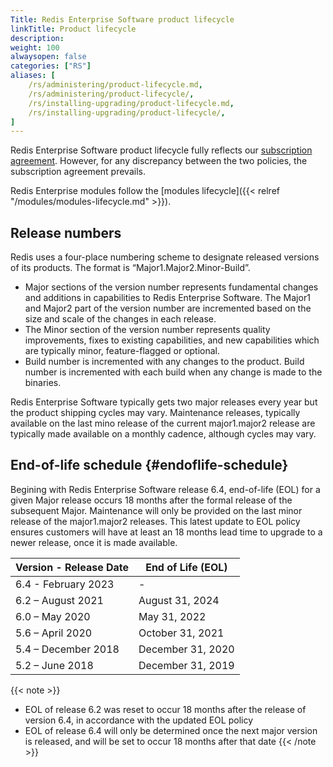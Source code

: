 ```yaml
---
Title: Redis Enterprise Software product lifecycle
linkTitle: Product lifecycle
description:
weight: 100
alwaysopen: false
categories: ["RS"]
aliases: [
    /rs/administering/product-lifecycle.md,
    /rs/administering/product-lifecycle/,
    /rs/installing-upgrading/product-lifecycle.md,
    /rs/installing-upgrading/product-lifecycle/,
]
---
```

Redis Enterprise Software product lifecycle fully reflects our [subscription agreement](https://redis.com/software-subscription-agreement).
However, for any discrepancy between the two policies, the subscription agreement prevails.

Redis Enterprise modules follow the [modules lifecycle]({{< relref "/modules/modules-lifecycle.md" >}}).

## Release numbers

Redis uses a four-place numbering scheme to designate released versions of its products.
The format is “Major1.Major2.Minor-Build”.

- Major sections of the version number represents fundamental changes and additions in
    capabilities to Redis  Enterprise Software. The Major1 and Major2 part of the
    version number are incremented based on the size and scale of the changes in each
    release.
- The Minor section of the version number represents quality improvements, fixes to
    existing capabilities, and new capabilities which are typically minor, feature-flagged or optional. 
- Build number is incremented with any changes to the product. Build number is
    incremented with each build when any change is made to the binaries.

Redis Enterprise Software typically gets two major releases every year but the product shipping cycles may vary.
Maintenance releases, typically available on the last mino release of the current major1.major2 release are typically made available on a monthly cadence, although cycles may vary.

## End-of-life schedule {#endoflife-schedule}

Begining with Redis Enterprise Software release 6.4, end-of-life (EOL) for a given Major release occurs 18 months after the formal release of the subsequent Major. Maintenance will only be provided on the last minor release of the major1.major2 releases.
This latest update to EOL policy ensures customers will have at least an 18 months lead time to upgrade to a newer release, once it is made available.


| Version - Release Date | End of Life (EOL)  |
| ----------------------------------------- | ------------------ |
| 6.4 - February 2023						| -
| 6.2 – August 2021                         | August 31, 2024  |
| 6.0 – May 2020                            | May 31, 2022  |
| 5.6 – April 2020                          | October 31, 2021  |
| 5.4 – December 2018                       | December 31, 2020  |
| 5.2 – June 2018                           | December 31, 2019  |

 {{< note >}}
 * EOL of release 6.2 was reset to occur 18 months after the release of version 6.4, in accordance with the updated EOL policy
 * EOL of release 6.4 will only be determined once the next major version is released, and will be set to occur 18 months after that date
{{< /note >}}
